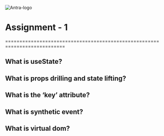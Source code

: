 ![Antra-logo](https://github.com/user-attachments/assets/9db2d170-9512-4225-b245-e2a71c13f171)

# Assignment - 1

===========================================================================

<!-- What is useState?
What is props drilling and state lifting?
What is the ‘key’ attribute?
What is synthetic event?
What is virtual dom? -->

## What is useState?

## What is props drilling and state lifting?

## What is the ‘key’ attribute?

## What is synthetic event?

## What is virtual dom?
